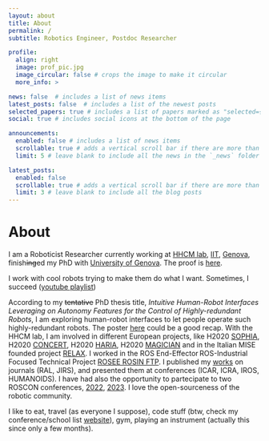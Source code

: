 ```yaml
---
layout: about
title: About
permalink: /
subtitle: Robotics Engineer, Postdoc Researcher

profile:
  align: right
  image: prof_pic.jpg
  image_circular: false # crops the image to make it circular
  more_info: >

news: false  # includes a list of news items
latest_posts: false  # includes a list of the newest posts
selected_papers: true # includes a list of papers marked as "selected={true}"
social: true # includes social icons at the bottom of the page

announcements:
  enabled: false # includes a list of news items
  scrollable: true # adds a vertical scroll bar if there are more than 3 news items
  limit: 5 # leave blank to include all the news in the `_news` folder

latest_posts:
  enabled: false
  scrollable: true # adds a vertical scroll bar if there are more than 3 new posts items
  limit: 3 # leave blank to include all the blog posts
---
```


# About

I am a Roboticist Researcher currently working at [HHCM lab](https://hhcm.iit.it/en-US/), [IIT](https://www.iit.it/en-US/home), [Genova](https://maps.app.goo.gl/pgYbVC4x6tkYCBFh6), finish<s>ing</s>ed my PhD with [University of Genova](https://biorob.phd.unige.it/). The proof is [here](https://www.iit.it/people-details/-/people/davide-torielli).  

I work with cool robots trying to make them do what I want. Sometimes, I succeed ([youtube playlist](https://www.youtube.com/playlist?list=PLT9OgUePJDXWH4lcZZhrPfMZts92yIb38))   

According to my <s>tentative</s> PhD thesis title, _Intuitive Human-Robot Interfaces Leveraging on Autonomy Features for the Control of Highly-redundant Robots_, I am exploring human-robot interfaces to let people operate such highly-redundant robots. The poster [here](https://torydebra.github.io/projects/poster_phd/) could be a good recap. With the HHCM lab, I am involved in different European projects, like H2020 [SOPHIA](https://project-sophia.eu/), H2020 [CONCERT](https://concertproject.eu/), H2020 [HARIA](https://clem.diism.unisi.it/~haria/), H2020 [MAGICIAN](https://cordis.europa.eu/project/id/101120731) and in the Italian MISE founded project [RELAX](https://relax.comiteg.it/). I worked in the ROS End-Effector ROS-Industrial Focused Technical Project [ROSEE ROSIN FTP](https://cordis.europa.eu/project/id/732287).
I published my [works](https://torydebra.github.io/publications/) on journals (RAL, JIRS), and presented them at conferences (ICAR, ICRA, IROS, HUMANOIDS). I have had also the opportunity to partecipate to two ROSCON conferences, [2022](https://roscon.ros.org/2022/), [2023](https://roscon.ros.org/2023/). I love the open-sourceness of the robotic community. 

I like to eat, travel (as everyone I suppose), code stuff (btw, check my conference/school list [website](https://torydebra.github.io/AwesomeRoboticsConferencesAndSchoolsList/)), gym, playing an instrument (actually this since only a few months).  

